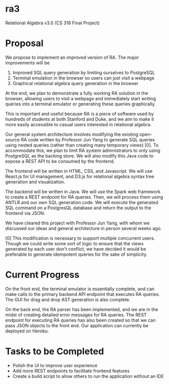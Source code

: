 # ra3
Relational Algebra v3.0 (CS 316 Final Project)

# Proposal
We propose to implement an improved version of RA. The major improvements will be

1. Improved SQL query generation by limiting ourselves to PostgreSQL
2. Terminal emulation in the browser so users can just visit a webpage
3. Graphical relational algebra query generation in the browser

At the end, we plan to demonstrate a fully working RA solution in the browser, allowing users to visit a webpage and immediately start writing queries into a terminal emulator or generating these queries graphically.

This is important and useful because RA is a piece of software used by hundreds of students at both Stanford and Duke, and we aim to make it more easily accessible to casual users interested in relational algebra.

Our general system architecture involves modifying the existing open-source RA code written by Professor Jun Yang to generate SQL queries using nested queries (rather than creating many temporary views) [0]. To accommodate this, we plan to limit RA system administrators to only using PostgreSQL as the backing store. We will also modify this Java code to expose a REST API to be consumed by the frontend.

The frontend will be written in HTML, CSS, and Javascript. We will use React.js for UI management, and D3.js for relational algebra syntax tree generation and visualization.

The backend will be written in Java. We will use the Spark web framework to create a REST endpoint for RA queries. Then, we will process them using ANTLR and our own SQL generation code. We will execute the generated SQL command on a PostgresQL database and return the output to the frontend via JSON.

We have cleared this project with Professor Jun Yang, with whom we discussed our ideas and general architecture in person several weeks ago.

[0] This modification is necessary to support multiple concurrent users. Though we could write some sort of logic to ensure that the views generated by each user don't conflict, we have decided it would be preferable to generate idempotent queries for the sake of simplicity.

# Current Progress
On the front end, the terminal emulator is essentially complete, and can make calls to the primary backend API endpoint that executes RA queries. The GUI for drag and drop AST generation is also complete.

On the back end, the RA parser has been implemented, and we are in the midst of creating detailed error messages for RA queries. The REST endpoint for executing RA queries has also been created so that we can pass JSON objects to the front end. Our application can currently be deployed on Heroku.

# Tasks to be Completed
- Polish the UI to improve user experience
- Add more REST endpoints to facilitate frontend features
- Create a build script to allow others to run the application without an IDE
